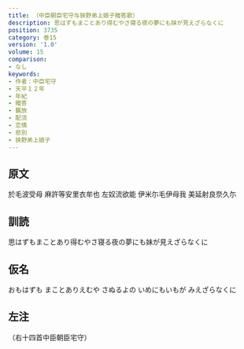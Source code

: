 ```yaml
---
title: （中臣朝臣宅守与狭野弟上娘子贈答歌）
description: 思はずもまことあり得むやさ寝る夜の夢にも妹が見えざらなくに
position: 3735
category: 巻15
version: '1.0'
volume: 15
comparison:
- なし
keywords:
- 作者：中臣宅守
- 天平１２年
- 年紀
- 贈答
- 羈旅
- 配流
- 恋情
- 悲別
- 狭野弟上娘子
---
```


## 原文

於毛波受母 麻許等安里衣牟也 左奴流欲能 伊米尓毛伊母我 美延射良奈久尓

## 訓読

思はずもまことあり得むやさ寝る夜の夢にも妹が見えざらなくに

## 仮名

おもはずも まことありえむや さぬるよの いめにもいもが みえざらなくに

## 左注

（右十四首中臣朝臣宅守）
